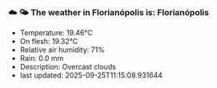 ### ☁️ 🌤️  The weather in Florianópolis is: Florianópolis

- Temperature: 19.46°C
- On flesh: 19.32°C
- Relative air humidity: 71%
- Rain: 0.0 mm
- Description: Overcast clouds
- last updated: 2025-09-25T11:15:08.931644
